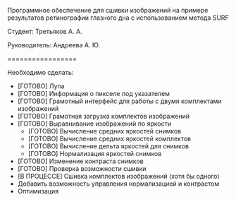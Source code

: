 Программное обеспечение для сшивки изображений на примере результатов ретинографии глазного дна с использованием метода SURF

Студент: Третьяков А. А.

Руководитель: Андреева А. Ю.

=================

Необходимо сделать:

- [ГОТОВО]		Лупа
- [ГОТОВО]		Информация о пикселе под указателем
- [ГОТОВО]		Грамотный интерфейс для работы с двумя комплектами изображений
- [ГОТОВО]		Грамотная загрузка комплектов изображений
- [ГОТОВО]		Выравнивание изображений по яркости
	- [ГОТОВО]		Вычисление средних яркостей снимков
	- [ГОТОВО]		Вычисление средних яркостей комплектов
	- [ГОТОВО]		Вычисление дельта яркостей для снимков
	- [ГОТОВО]		Нормализация яркостей снимков
- [ГОТОВО]		Изменение контраста снимков
- [ГОТОВО]		Проверка возможности сшивки
- [В ПРОЦЕССЕ]	Сшивка комплектов изображений (хотя бы одного)
- Добавить возможность управления нормализацией и контрастом
- Оптимизация